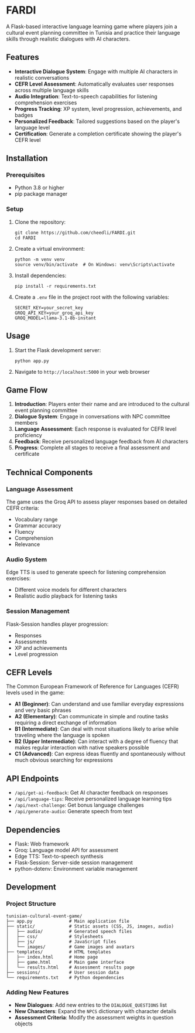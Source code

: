 # FARDI

A Flask-based interactive language learning game where players join a cultural event planning committee in Tunisia and practice their language skills through realistic dialogues with AI characters.

## Features

- **Interactive Dialogue System**: Engage with multiple AI characters in realistic conversations
- **CEFR Level Assessment**: Automatically evaluates user responses across multiple language skills
- **Audio Integration**: Text-to-speech capabilities for listening comprehension exercises
- **Progress Tracking**: XP system, level progression, achievements, and badges
- **Personalized Feedback**: Tailored suggestions based on the player's language level
- **Certification**: Generate a completion certificate showing the player's CEFR level

## Installation

### Prerequisites

- Python 3.8 or higher
- pip package manager

### Setup

1. Clone the repository:
   ```
   git clone https://github.com/cheedli/FARDI.git
   cd FARDI
   ```

2. Create a virtual environment:
   ```
   python -m venv venv
   source venv/bin/activate  # On Windows: venv\Scripts\activate
   ```

3. Install dependencies:
   ```
   pip install -r requirements.txt
   ```

4. Create a `.env` file in the project root with the following variables:
   ```
   SECRET_KEY=your_secret_key
   GROQ_API_KEY=your_groq_api_key
   GROQ_MODEL=llama-3.1-8b-instant
   ```

## Usage

1. Start the Flask development server:
   ```
   python app.py
   ```

2. Navigate to `http://localhost:5000` in your web browser

## Game Flow

1. **Introduction**: Players enter their name and are introduced to the cultural event planning committee
2. **Dialogue System**: Engage in conversations with NPC committee members
3. **Language Assessment**: Each response is evaluated for CEFR level proficiency
4. **Feedback**: Receive personalized language feedback from AI characters
5. **Progress**: Complete all stages to receive a final assessment and certificate

## Technical Components

### Language Assessment

The game uses the Groq API to assess player responses based on detailed CEFR criteria:
- Vocabulary range
- Grammar accuracy
- Fluency
- Comprehension
- Relevance

### Audio System

Edge TTS is used to generate speech for listening comprehension exercises:
- Different voice models for different characters
- Realistic audio playback for listening tasks

### Session Management

Flask-Session handles player progression:
- Responses
- Assessments
- XP and achievements
- Level progression

## CEFR Levels

The Common European Framework of Reference for Languages (CEFR) levels used in the game:

- **A1 (Beginner)**: Can understand and use familiar everyday expressions and very basic phrases
- **A2 (Elementary)**: Can communicate in simple and routine tasks requiring a direct exchange of information
- **B1 (Intermediate)**: Can deal with most situations likely to arise while traveling where the language is spoken
- **B2 (Upper Intermediate)**: Can interact with a degree of fluency that makes regular interaction with native speakers possible
- **C1 (Advanced)**: Can express ideas fluently and spontaneously without much obvious searching for expressions

## API Endpoints

- `/api/get-ai-feedback`: Get AI character feedback on responses
- `/api/language-tips`: Receive personalized language learning tips
- `/api/next-challenge`: Get bonus language challenges
- `/api/generate-audio`: Generate speech from text

## Dependencies

- Flask: Web framework
- Groq: Language model API for assessment
- Edge TTS: Text-to-speech synthesis
- Flask-Session: Server-side session management
- python-dotenv: Environment variable management

## Development

### Project Structure

```
tunisian-cultural-event-game/
├── app.py              # Main application file
├── static/             # Static assets (CSS, JS, images, audio)
│   ├── audio/          # Generated speech files
│   ├── css/            # Stylesheets
│   ├── js/             # JavaScript files
│   └── images/         # Game images and avatars
├── templates/          # HTML templates
│   ├── index.html      # Home page
│   ├── game.html       # Main game interface
│   └── results.html    # Assessment results page
├── sessions/           # User session data
└── requirements.txt    # Python dependencies
```

### Adding New Features

- **New Dialogues**: Add new entries to the `DIALOGUE_QUESTIONS` list
- **New Characters**: Expand the `NPCS` dictionary with character details
- **Assessment Criteria**: Modify the assessment weights in question objects

